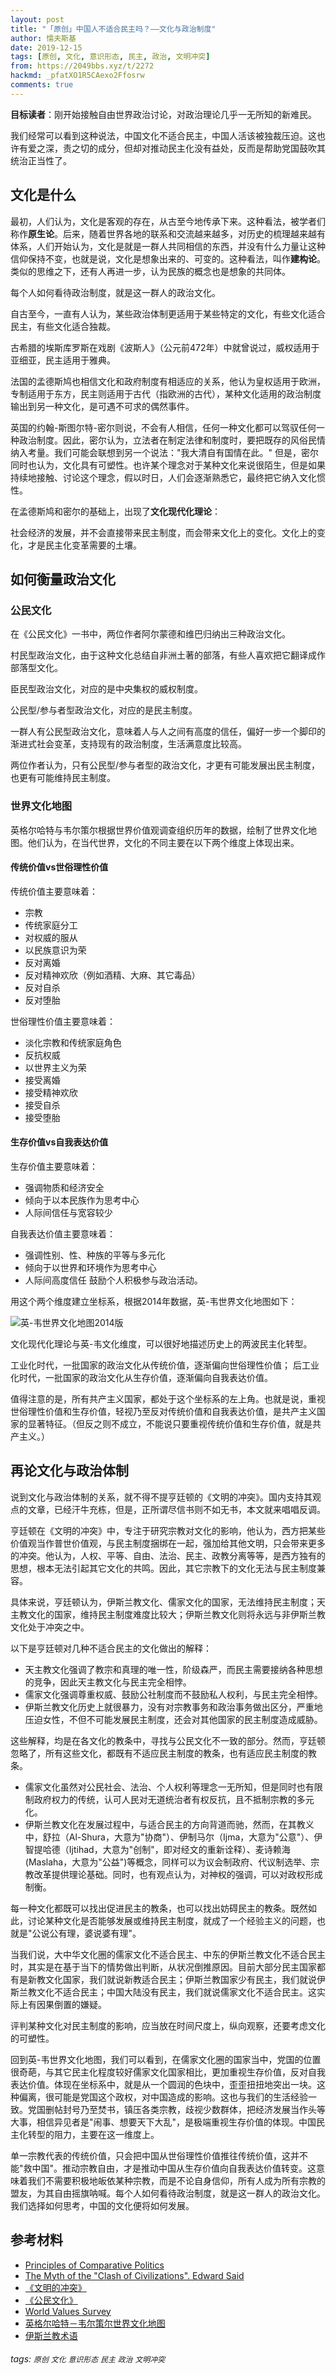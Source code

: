 ```yaml
---
layout: post
title: "「原创」中国人不适合民主吗？——文化与政治制度"
author: 懦夫斯基
date: 2019-12-15
tags: [原创, 文化, 意识形态, 民主, 政治, 文明冲突]
from: https://2049bbs.xyz/t/2272
hackmd: _pfatXO1R5CAexo2Ffosrw
comments: true
---
```


**目标读者**：刚开始接触自由世界政治讨论，对政治理论几乎一无所知的新难民。

我们经常可以看到这种说法，中国文化不适合民主，中国人活该被独裁压迫。这也许有爱之深，责之切的成分，但却对推动民主化没有益处，反而是帮助党国鼓吹其统治正当性了。

## 文化是什么

最初，人们认为，文化是客观的存在，从古至今地传承下来。这种看法，被学者们称作**原生论**。后来，随着世界各地的联系和交流越来越多，对历史的梳理越来越有体系，人们开始认为，文化是就是一群人共同相信的东西，并没有什么力量让这种信仰保持不变，也就是说，文化是想象出来的、可变的。这种看法，叫作**建构论**。类似的思维之下，还有人再进一步，认为民族的概念也是想象的共同体。

每个人如何看待政治制度，就是这一群人的政治文化。

自古至今，一直有人认为，某些政治体制更适用于某些特定的文化，有些文化适合民主，有些文化适合独裁。

古希腊的埃斯库罗斯在戏剧《波斯人》（公元前472年）中就曾说过，威权适用于亚细亚，民主适用于雅典。

法国的孟德斯鸠也相信文化和政府制度有相适应的关系，他认为皇权适用于欧洲，专制适用于东方，民主则适用于古代（指欧洲的古代），某种文化适用的政治制度输出到另一种文化，是可遇不可求的偶然事件。

英国的约翰-斯图尔特-密尔则说，不会有人相信，任何一种文化都可以驾驭任何一种政治制度。因此，密尔认为，立法者在制定法律和制度时，要把既存的风俗民情纳入考量。我们可能会联想到另一个说法："我大清自有国情在此。" 但是，密尔同时也认为，文化具有可塑性。也许某个理念对于某种文化来说很陌生，但是如果持续地接触、讨论这个理念，假以时日，人们会逐渐熟悉它，最终把它纳入文化惯性。

在孟德斯鸠和密尔的基础上，出现了**文化现代化理论**：

社会经济的发展，并不会直接带来民主制度，而会带来文化上的变化。文化上的变化，才是民主化变革需要的土壤。

## 如何衡量政治文化

### 公民文化

在《公民文化》一书中，两位作者阿尔蒙德和维巴归纳出三种政治文化。

村民型政治文化，由于这种文化总结自非洲土著的部落，有些人喜欢把它翻译成作部落型文化。

臣民型政治文化，对应的是中央集权的威权制度。

公民型/参与者型政治文化，对应的是民主制度。

一群人有公民型政治文化，意味着人与人之间有高度的信任，偏好一步一个脚印的渐进式社会变革，支持现有的政治制度，生活满意度比较高。

两位作者认为，只有公民型/参与者型的政治文化，才更有可能发展出民主制度，也更有可能维持民主制度。

### 世界文化地图

英格尔哈特与韦尔策尔根据世界价值观调查组织历年的数据，绘制了世界文化地图。他们认为，在当代世界，文化的不同主要在以下两个维度上体现出来。

#### 传统价值vs世俗理性价值

传统价值主要意味着：

-   宗教
-   传统家庭分工
-   对权威的服从
-   以民族意识为荣
-   反对离婚
-   反对精神欢欣（例如酒精、大麻、其它毒品）
-   反对自杀
-   反对堕胎

世俗理性价值主要意味着：

-   淡化宗教和传统家庭角色
-   反抗权威
-   以世界主义为荣
-   接受离婚
-   接受精神欢欣
-   接受自杀
-   接受堕胎

#### 生存价值vs自我表达价值

生存价值主要意味着：

-   强调物质和经济安全
-   倾向于以本民族作为思考中心
-   人际间信任与宽容较少

自我表达价值主要意味着：

-   强调性别、性、种族的平等与多元化
-   倾向于以世界和环境作为思考中心
-   人际间高度信任 鼓励个人积极参与政治活动。

用这个两个维度建立坐标系，根据2014年数据，英-韦世界文化地图如下：

![英-韦世界文化地图2014版](https://i.imgur.com/SS9s5cm.png)

文化现代化理论与英-韦文化维度，可以很好地描述历史上的两波民主化转型。

工业化时代，一批国家的政治文化从传统价值，逐渐偏向世俗理性价值； 后工业化时代，一批国家的政治文化从生存价值，逐渐偏向自我表达价值。

值得注意的是，所有共产主义国家，都处于这个坐标系的左上角。也就是说，重视世俗理性价值和生存价值，轻视乃至反对传统价值和自我表达价值，是共产主义国家的显著特征。（但反之则不成立，不能说只要重视传统价值和生存价值，就是共产主义。）

## 再论文化与政治体制

说到文化与政治体制的关系，就不得不提亨廷顿的《文明的冲突》。国内支持其观点的文章，已经汗牛充栋，但是，正所谓尽信书则不如无书，本文就来唱唱反调。

亨廷顿在《文明的冲突》中，专注于研究宗教对文化的影响，他认为，西方把某些价值观当作普世价值观，与民主制度捆绑在一起，强加给其他文明，只会带来更多的冲突。他认为，人权、平等、自由、法治、民主、政教分离等等，是西方独有的思想，根本无法引起其它文化的共鸣。因此，其它宗教下的文化无法与民主制度兼容。

具体来说，亨廷顿认为，伊斯兰教文化、儒家文化的国家，无法维持民主制度；天主教文化的国家，维持民主制度难度比较大；伊斯兰教文化则将永远与非伊斯兰教文化处于冲突之中。

以下是亨廷顿对几种不适合民主的文化做出的解释：

-   天主教文化强调了教宗和真理的唯一性，阶级森严，而民主需要接纳各种思想的竞争，因此天主教文化与民主完全相悖。
-   儒家文化强调尊重权威、鼓励公社制度而不鼓励私人权利，与民主完全相悖。
-   伊斯兰教文化历史上就很暴力，没有对宗教事务和政治事务做出区分，严重地压迫女性，不但不可能发展民主制度，还会对其他国家的民主制度造成威胁。

这些解释，均是在各文化的教条中，寻找与公民文化不一致的部分。然而，亨廷顿忽略了，所有这些文化，都既有不适应民主制度的教条，也有适应民主制度的教条。

-   儒家文化虽然对公民社会、法治、个人权利等理念一无所知，但是同时也有限制政府权力的传统，认可人民对无道统治者有权反抗，且不抵制宗教的多元化。
-   伊斯兰教文化在发展过程中，与适合民主的方向背道而驰，然而，在其教义中，舒拉（Al-Shura，大意为"协商"）、伊制马尔（Ijma，大意为"公意"）、伊智提哈德（Ijtihad，大意为"创制"，即对经文的重新诠释）、麦诗赖海(Maslaha，大意为"公益")等概念，同样可以为议会制政府、代议制选举、宗教改革提供理论基础。同时，也有观点认为，对神权的强调，可以对政权形成制衡。

每一种文化都既可以找出促进民主的教条，也可以找出妨碍民主的教条。既然如此，讨论某种文化是否能够发展或维持民主制度，就成了一个经验主义的问题，也就是"公说公有理，婆说婆有理"。

当我们说，大中华文化圈的儒家文化不适合民主、中东的伊斯兰教文化不适合民主时，其实是在基于当下的情势做出判断，从状况倒推原因。目前大部分民主国家都有是新教文化国家，我们就说新教适合民主；伊斯兰教国家少有民主，我们就说伊斯兰教文化不适合民主；中国大陆没有民主，我们就说儒家文化不适合民主。这实际上有因果倒置的嫌疑。

评判某种文化对民主制度的影响，应当放在时间尺度上，纵向观察，还要考虑文化的可塑性。

回到英-韦世界文化地图，我们可以看到，在儒家文化圈的国家当中，党国的位置很奇葩，与其它民主化程度较好儒家文化国家相比，更加重视生存价值，反对自我表达价值。体现在坐标系中，就是从一个圆润的色块中，歪歪扭扭地突出一块。这种偏离，很可能是党国这个政权，对中国造成的影响。这也与我们的生活经验一致。党国删帖封号乃至焚书，镇压各类宗教，歧视少数群体，把经济发展当作头等大事，相信异见者是"闹事、想要天下大乱"，是极端重视生存价值的体现。中国民主化转型的阻力，主要在这一维度上。

单一宗教代表的传统价值，只会把中国从世俗理性价值推往传统价值，这并不能"救中国"。推动宗教自由，才是推动中国从生存价值向自我表达价值转变。这意味着我们不需要积极地皈依某种宗教，而是不论自身信仰，所有人成为所有宗教的盟友，为其自由摇旗呐喊。每个人如何看待政治制度，就是这一群人的政治文化。我们选择如何思考，中国的文化便将如何发展。

## 参考材料

-   [Principles of Comparative Politics](https://books.google.com/books?id=uWgwDgAAQBAJ)
-   [The Myth of the "Clash of Civilizations". Edward Said](https://www.youtube.com/watch?v=aPS-pONiEG8)
-   [《文明的冲突》](https://book.douban.com/subject/1053623/)
-   [《公民文化》](https://en.wikipedia.org/wiki/The_Civic_Culture)
-   [World Values Survey](http://www.worldvaluessurvey.org/)
-   [英格尔哈特－韦尔策尔世界文化地图](https://en.wikipedia.org/wiki/Inglehart%E2%80%93Welzel_cultural_map_of_the_world)
-   [伊斯兰教术语](https://www.beichengjiu.com/tags-32912-0.html)


###### tags: `原创` `文化` `意识形态` `民主` `政治` `文明冲突`